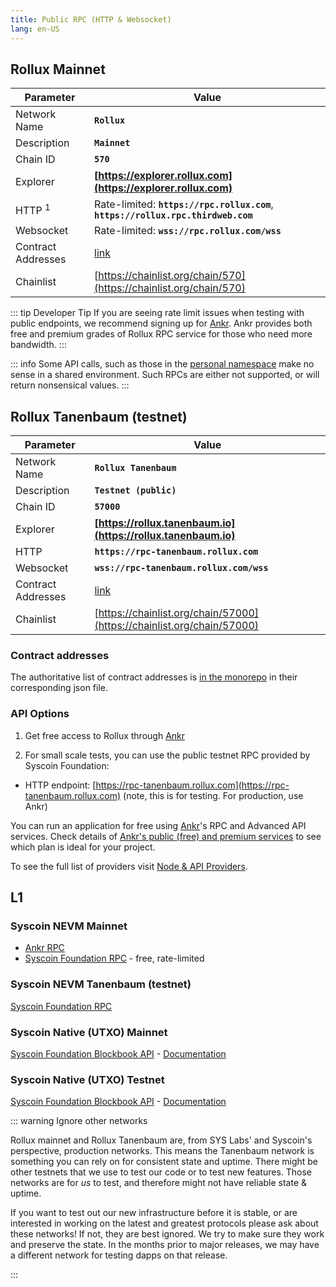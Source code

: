 ```yaml
---
title: Public RPC (HTTP & Websocket)
lang: en-US
---
```


## Rollux Mainnet

| Parameter | Value |
| --------- | ----- |
| Network Name | **`Rollux`** |
| Description | **`Mainnet`** |
| Chain ID | **`570`** |
| Explorer | **[https://explorer.rollux.com](https://explorer.rollux.com)** |
| HTTP <sup>1</sup> | Rate-limited: **`https://rpc.rollux.com`**, **`https://rollux.rpc.thirdweb.com`**  |
| Websocket | Rate-limited: **`wss://rpc.rollux.com/wss`**
| Contract Addresses | [link](https://github.com/SYS-Labs/rollux/tree/develop/packages/contracts-bedrock/deployments/mainnet) |
| Chainlist | [https://chainlist.org/chain/570](https://chainlist.org/chain/570) |

::: tip Developer Tip 
If you are seeing rate limit issues when testing with public endpoints, we recommend signing up for [Ankr](https://ankr.com). Ankr provides both free and premium grades of Rollux RPC service for those who need more bandwidth.
:::

::: info
Some API calls, such as those in the [personal namespace](https://geth.ethereum.org/docs/rpc/ns-personal) make no sense in a shared environment.
Such RPCs are either not supported, or will return nonsensical values.
:::

## Rollux Tanenbaum (testnet)

| Parameter | Value |
| --------- | ----- |
| Network Name | **`Rollux Tanenbaum`** |
| Description | **`Testnet (public)`** |
| Chain ID | **`57000`** |
| Explorer | **[https://rollux.tanenbaum.io](https://rollux.tanenbaum.io)** |
| HTTP | **`https://rpc-tanenbaum.rollux.com`** |
| Websocket | **`wss://rpc-tanenbaum.rollux.com/wss`** |
| Contract Addresses| [link](https://github.com/SYS-Labs/rollux/tree/develop/packages/contracts-bedrock/deployments/goerli) |
| Chainlist | [https://chainlist.org/chain/57000](https://chainlist.org/chain/57000)


### Contract addresses

The authoritative list of contract addresses is [in the monorepo](https://github.com/SYS-Labs/rollux/tree/develop/packages/contracts-bedrock/deployments/mainnet) in their corresponding json file.


### API Options


1. Get free access to Rollux through [Ankr](https://ankr.com)

2. For small scale tests, you can use the public testnet RPC provided by Syscoin Foundation:
- HTTP endpoint: [https://rpc-tanenbaum.rollux.com](https://rpc-tanenbaum.rollux.com) (note, this is for testing. For production, use Ankr) 

You can run an application for free using [Ankr](https://www.ankr.com/rpc/rollux)'s RPC and Advanced API services. Check details of [Ankr's public (free) and premium services](https://www.ankr.com/docs/rpc-service/service-plans/) to see which plan is ideal for your project.

To see the full list of providers visit [Node & API Providers](./providers.md). 

## L1

### Syscoin NEVM Mainnet
- [Ankr RPC](https://www.ankr.com/rpc/syscoin)
- [Syscoin Foundation RPC](https://docs.syscoin.org/docs/guides/nevm/metamask#manual-setup-to-connect-to-syscoin-network) - free, rate-limited

### Syscoin NEVM Tanenbaum (testnet)

[Syscoin Foundation RPC](https://docs.syscoin.org/docs/guides/nevm/metamask#manual-setup-to-connect-to-syscoin-network)

### Syscoin Native (UTXO) Mainnet

[Syscoin Foundation Blockbook API](https://blockbook.elint.services) - [Documentation](https://github.com/syscoin/blockbook/blob/master/docs/api.md)


### Syscoin Native (UTXO) Testnet

[Syscoin Foundation Blockbook API](https://blockbook-dev.elint.services) - [Documentation](https://github.com/syscoin/blockbook/blob/master/docs/api.md)


::: warning Ignore other networks

Rollux mainnet and Rollux Tanenbaum are, from SYS Labs' and Syscoin's perspective, production networks. This means the Tanenbaum network is something you can rely on for consistent state and uptime. There might be other testnets that we use to test our code or to test new features. Those networks are for _us_ to test, and therefore might not have reliable state & uptime. 

If you want to test out our new infrastructure before it is stable, or are interested in working on the latest and greatest protocols please ask about these networks! If not, they are best ignored. 
We try to make sure they work and preserve the state.
In the months prior to major releases, we may have a different network for testing dapps on that release.

:::
